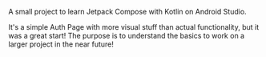 A small project to learn Jetpack Compose with Kotlin on Android Studio.

It's a simple Auth Page with more visual stuff than actual functionality, but it was a great start!
The purpose is to understand the basics to work on a larger project in the near future!